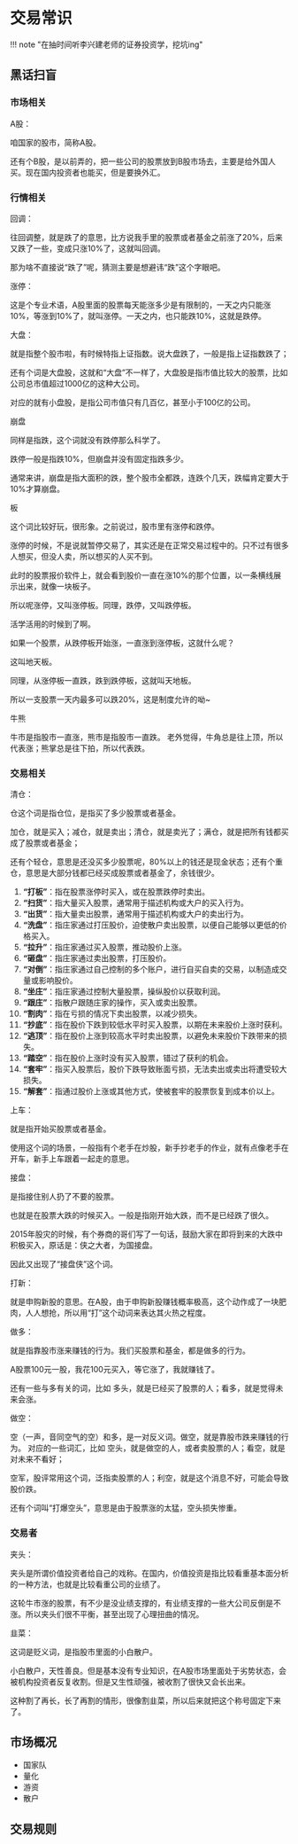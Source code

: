 # 交易常识
!!! note "在抽时间听李兴建老师的证券投资学，挖坑ing"


## 黑话扫盲
### 市场相关

A股：

咱国家的股市，简称A股。

还有个B股，是以前弄的，把一些公司的股票放到B股市场去，主要是给外国人买。现在国内投资者也能买，但是要换外汇。


### 行情相关


回调：

往回调整，就是跌了的意思，比方说我手里的股票或者基金之前涨了20%，后来又跌了一些，变成只涨10%了，这就叫回调。

那为啥不直接说“跌了”呢，猜测主要是想避讳“跌”这个字眼吧。


涨停：

这是个专业术语，A股里面的股票每天能涨多少是有限制的，一天之内只能涨10%，等涨到10%了，就叫涨停。一天之内，也只能跌10%，这就是跌停。






大盘：

就是指整个股市啦，有时候特指上证指数。说大盘跌了，一般是指上证指数跌了；

还有个词是大盘股，这就和“大盘”不一样了，大盘股是指市值比较大的股票，比如公司总市值超过1000亿的这种大公司。

对应的就有小盘股，是指公司市值只有几百亿，甚至小于100亿的公司。

崩盘

同样是指跌，这个词就没有跌停那么科学了。

跌停一般是指跌10%，但崩盘并没有固定指跌多少。

通常来讲，崩盘是指大面积的跌，整个股市全都跌，连跌个几天，跌幅肯定要大于10%才算崩盘。

板

这个词比较好玩，很形象。之前说过，股市里有涨停和跌停。

涨停的时候，不是说就暂停交易了，其实还是在正常交易过程中的。只不过有很多人想买，但没人卖，所以想买的人买不到。

此时的股票报价软件上，就会看到股价一直在涨10%的那个位置，以一条横线展示出来，就像一块板子。

所以呢涨停，又叫涨停板。同理，跌停，又叫跌停板。

活学活用的时候到了啊。

如果一个股票，从跌停板开始涨，一直涨到涨停板，这就什么呢？

这叫地天板。

同理，从涨停板一直跌，跌到跌停板，这就叫天地板。

所以一支股票一天内最多可以跌20%，这是制度允许的呦~

牛熊

牛市是指股市一直涨，熊市是指股市一直跌。
老外觉得，牛角总是往上顶，所以代表涨；熊掌总是往下拍，所以代表跌。


### 交易相关

清仓：

仓这个词是指仓位，是指买了多少股票或者基金。

加仓，就是买入；减仓，就是卖出；清仓，就是卖光了；满仓，就是把所有钱都买成了股票或者基金；

还有个轻仓，意思是还没买多少股票呢，80%以上的钱还是现金状态；还有个重仓，意思是大部分钱都已经买成股票或者基金了，余钱很少。


1. **“打板”**：指在股票涨停时买入，或在股票跌停时卖出。
2. **“扫货”**：指大量买入股票，通常用于描述机构或大户的买入行为。
3. **“出货”**：指大量卖出股票，通常用于描述机构或大户的卖出行为。
4. **“洗盘”**：指庄家通过打压股价，迫使散户卖出股票，以便自己能够以更低的价格买入。
5. **“拉升”**：指庄家通过买入股票，推动股价上涨。
6. **“砸盘”**：指庄家通过卖出股票，打压股价。
7. **“对倒”**：指庄家通过自己控制的多个账户，进行自买自卖的交易，以制造成交量或影响股价。
8. **“坐庄”**：指庄家通过控制大量股票，操纵股价以获取利润。
9. **“跟庄”**：指散户跟随庄家的操作，买入或卖出股票。
10. **“割肉”**：指在亏损的情况下卖出股票，以减少损失。
11. **“抄底”**：指在股价下跌到较低水平时买入股票，以期在未来股价上涨时获利。
12. **“逃顶”**：指在股价上涨到较高水平时卖出股票，以避免未来股价下跌带来的损失。
13. **“踏空”**：指在股价上涨时没有买入股票，错过了获利的机会。
14. **“套牢”**：指买入股票后，股价下跌导致账面亏损，无法卖出或卖出将遭受较大损失。
15. **“解套”**：指通过股价上涨或其他方式，使被套牢的股票恢复到成本价以上。



上车：

就是指开始买股票或者基金。

使用这个词的场景，一般指有个老手在炒股，新手抄老手的作业，就有点像老手在开车，新手上车跟着一起走的意思。


接盘：

是指接住别人扔了不要的股票。

也就是在股票大跌的时候买入。一般是指刚开始大跌，而不是已经跌了很久。

2015年股灾的时候，有个券商的哥们写了一句话，鼓励大家在即将到来的大跌中积极买入，原话是：侠之大者，为国接盘。

因此又出现了“接盘侠”这个词。

打新：

就是申购新股的意思。在A股，由于申购新股赚钱概率极高，这个动作成了一块肥肉，人人想抢，所以用“打”这个动词来表达其火热之程度。

做多：

就是指靠股市涨来赚钱的行为。我们买股票和基金，都是做多的行为。

A股票100元一股，我花100元买入，等它涨了，我就赚钱了。

还有一些与多有关的词，比如 多头，就是已经买了股票的人；看多，就是觉得未来会涨。

做空：

空（一声，音同空气的空）和多，是一对反义词。做空，就是靠股市跌来赚钱的行为。
对应的一些词汇，比如 空头，就是做空的人，或者卖股票的人；看空，就是对未来不看好；

空军，股评常用这个词，泛指卖股票的人；利空，就是这个消息不好，可能会导致股价跌。

还有个词叫“打爆空头”，意思是由于股票涨的太猛，空头损失惨重。

### 交易者
夹头：

夹头是所谓价值投资者给自己的戏称。在国内，价值投资是指比较看重基本面分析的一种方法，也就是比较看重公司的业绩了。

这轮牛市涨的股票，有不少是没业绩支撑的，有业绩支撑的一些大公司反倒是不涨。所以夹头们很不平衡，甚至出现了心理扭曲的情况。


韭菜：

这词是贬义词，是指股市里面的小白散户。

小白散户，天性善良。但是基本没有专业知识，在A股市场里面处于劣势状态，会被机构投资者反复收割。但是又生性顽强，被收割了很快又会长出来。

这种割了再长，长了再割的情形，很像割韭菜，所以后来就把这个称号固定下来了。


## 市场概况

- 国家队
- 量化
- 游资
- 散户

## 交易规则

 

